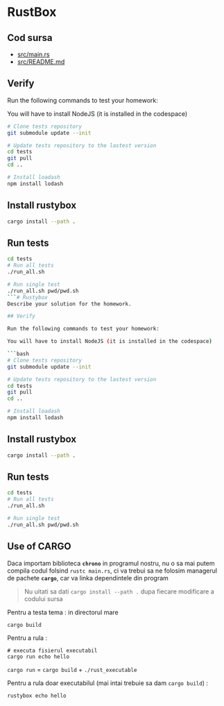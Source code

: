 # RustBox

## Cod sursa

- [src/main.rs](src/main.rs)
- [src/README.md](src/README.md)



## Verify

Run the following commands to test your homework:

You will have to install NodeJS (it is installed in the codespace)

```bash
# Clone tests repository
git submodule update --init 

# Update tests repository to the lastest version
cd tests
git pull 
cd ..

# Install loadash
npm install lodash
```

## Install rustybox

```bash
cargo install --path .
```

## Run tests

```bash
cd tests
# Run all tests 
./run_all.sh

# Run single test
./run_all.sh pwd/pwd.sh
```# Rustybox
Describe your solution for the homework.

## Verify

Run the following commands to test your homework:

You will have to install NodeJS (it is installed in the codespace)

```bash
# Clone tests repository
git submodule update --init 

# Update tests repository to the lastest version
cd tests
git pull 
cd ..

# Install loadash
npm install lodash
```

## Install rustybox

```bash
cargo install --path .
```

## Run tests

```bash
cd tests
# Run all tests 
./run_all.sh

# Run single test
./run_all.sh pwd/pwd.sh
```

## Use of CARGO

Daca importam biblioteca **`chrono`** in programul nostru,
nu o sa mai putem compila codul folsind `rustc main.rs`,
ci va trebui sa ne folosim managerul de pachete **`cargo`**,
car va linka dependintele din program

> Nu uitati sa dati `cargo install --path .` dupa fiecare modificare a codului sursa

Pentru a testa tema : in directorul mare
```# compileaza programul si afiseaza erori si warning-uri
cargo build
```

Pentru a rula :
```# compileaza programul si afiseaza erori si warning-uri
# executa fisierul executabil
cargo run echo hello
```

`cargo run` = `cargo build` + `./rust_executable`

Pentru a rula doar executabilul (mai intai trebuie sa dam `cargo build`) :
```# executa fisierul executabil 
rustybox echo hello
```
